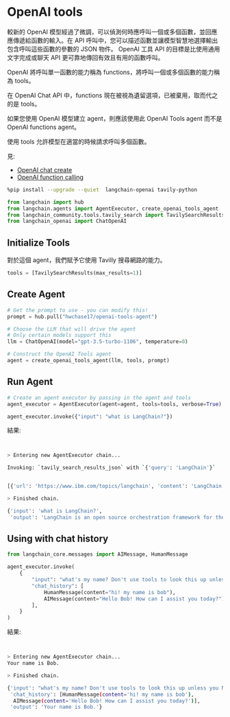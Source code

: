 # OpenAI tools

較新的 OpenAI 模型經過了微調，可以偵測何時應呼叫一個或多個函數，並回應應傳遞給函數的輸入。在 API 呼叫中，您可以描述函數並讓模型智慧地選擇輸出包含呼叫這些函數的參數的 JSON 物件。 OpenAI 工具 API 的目標是比使用通用文字完成或聊天 API 更可靠地傳回有效且有用的函數呼叫。

OpenAI 將呼叫單一函數的能力稱為 functions，將呼叫一個或多個函數的能力稱為 tools。

在 OpenAI Chat API 中，functions 現在被視為遺留選項，已被棄用，取而代之的是 tools。

如果您使用 OpenAI 模型建立 agent，則應該使用此 OpenAI Tools agent 而不是 OpenAI functions agent。

使用 tools 允許模型在適當的時候請求呼叫多個函數。

見:

- [OpenAI chat create](https://platform.openai.com/docs/api-reference/chat/create)
- [OpenAI function calling](https://platform.openai.com/docs/guides/function-calling)

```bash
%pip install --upgrade --quiet  langchain-openai tavily-python
```

```python
from langchain import hub
from langchain.agents import AgentExecutor, create_openai_tools_agent
from langchain_community.tools.tavily_search import TavilySearchResults
from langchain_openai import ChatOpenAI
```

## Initialize Tools

對於這個 agent，我們賦予它使用 Tavilly 搜尋網路的能力。

```python
tools = [TavilySearchResults(max_results=1)]

```

## Create Agent

```python
# Get the prompt to use - you can modify this!
prompt = hub.pull("hwchase17/openai-tools-agent")

# Choose the LLM that will drive the agent
# Only certain models support this
llm = ChatOpenAI(model="gpt-3.5-turbo-1106", temperature=0)

# Construct the OpenAI Tools agent
agent = create_openai_tools_agent(llm, tools, prompt)
```

## Run Agent

```python
# Create an agent executor by passing in the agent and tools
agent_executor = AgentExecutor(agent=agent, tools=tools, verbose=True)

agent_executor.invoke({"input": "what is LangChain?"})
```

結果:

```bash


> Entering new AgentExecutor chain...

Invoking: `tavily_search_results_json` with `{'query': 'LangChain'}`


[{'url': 'https://www.ibm.com/topics/langchain', 'content': 'LangChain is essentially a library of abstractions for Python and Javascript, representing common steps and concepts  LangChain is an open source orchestration framework for the development of applications using large language models  other LangChain features, like the eponymous chains.  LangChain provides integrations for over 25 different embedding methods, as well as for over 50 different vector storesLangChain is a tool for building applications using large language models (LLMs) like chatbots and virtual agents. It simplifies the process of programming and integration with external data sources and software workflows. It supports Python and Javascript languages and supports various LLM providers, including OpenAI, Google, and IBM.'}]LangChain is an open source orchestration framework for the development of applications using large language models. It is essentially a library of abstractions for Python and Javascript, representing common steps and concepts. LangChain simplifies the process of programming and integration with external data sources and software workflows. It supports various large language model providers, including OpenAI, Google, and IBM. You can find more information about LangChain on the IBM website: [LangChain - IBM](https://www.ibm.com/topics/langchain)

> Finished chain.
```

```bash
{'input': 'what is LangChain?',
 'output': 'LangChain is an open source orchestration framework for the development of applications using large language models. It is essentially a library of abstractions for Python and Javascript, representing common steps and concepts. LangChain simplifies the process of programming and integration with external data sources and software workflows. It supports various large language model providers, including OpenAI, Google, and IBM. You can find more information about LangChain on the IBM website: [LangChain - IBM](https://www.ibm.com/topics/langchain)'}
```

## Using with chat history

```python
from langchain_core.messages import AIMessage, HumanMessage

agent_executor.invoke(
    {
        "input": "what's my name? Don't use tools to look this up unless you NEED to",
        "chat_history": [
            HumanMessage(content="hi! my name is bob"),
            AIMessage(content="Hello Bob! How can I assist you today?"),
        ],
    }
)
```

結果:

```bash


> Entering new AgentExecutor chain...
Your name is Bob.

> Finished chain.
```

```bash
{'input': "what's my name? Don't use tools to look this up unless you NEED to",
 'chat_history': [HumanMessage(content='hi! my name is bob'),
  AIMessage(content='Hello Bob! How can I assist you today?')],
 'output': 'Your name is Bob.'}
```
